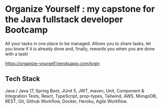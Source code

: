 # Organize Yourself : my capstone for the Java fullstack developer Bootcamp 

All your tasks in one place to be managed. Allows you to share tasks, let you know if it is already done  and, finally, rewards you when you are done with a task!

https://organize-yourself.herokuapp.com/login


## Tech Stack

Java / Java 17, Spring Boot, JUnit 5, JWT, maven,  Unit, Component & Integration Tests, React, TypeScript, prop-types, Tailwind, AWS, MongoDB, REST, Git, Github Workflow, Docker, Heroku, Agile Workflow.

